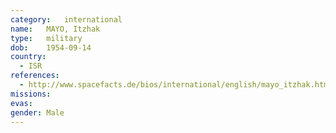 ```yaml
---
category:	international
name:	MAYO, Itzhak
type:	military
dob:	1954-09-14
country:
  - ISR
references:
  - http://www.spacefacts.de/bios/international/english/mayo_itzhak.htm
missions:
evas:
gender:	Male
---
```

